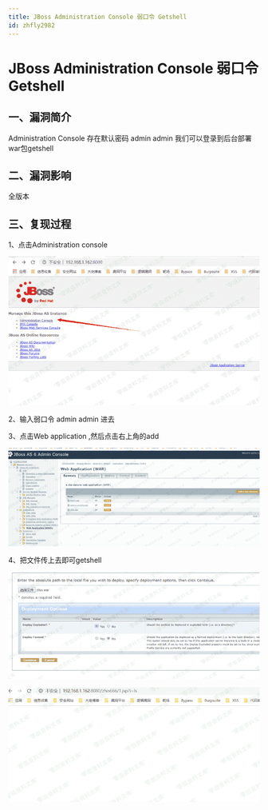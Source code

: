 ```yaml
---
title: JBoss Administration Console 弱口令 Getshell
id: zhfly2982
---
```


# JBoss Administration Console 弱口令 Getshell

## 一、漏洞简介

Administration Console 存在默认密码 admin admin 我们可以登录到后台部署war包getshell

## 二、漏洞影响

全版本

## 三、复现过程

1、点击Administration console

![image](../img/2b73418a2b133b9fa81b5d59ad37f7cd.png)

2、输入弱口令 admin admin 进去

3、点击Web application ,然后点击右上角的add

![image](../img/7bec1b6d7adbc8a4aefa68cbd52bf33b.png)

4、把文件传上去即可getshell

![image](../img/98b829c846fd981235cc50a1a8e0090f.png)

![image](../img/9639e9a625610e7a682e3aaf192753ca.png)